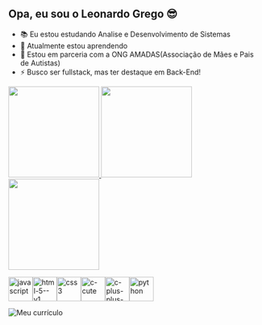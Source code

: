 ## Opa, eu sou o Leonardo Grego 😎


- 📚 Eu estou estudando Analise e Desenvolvimento de Sistemas
- 🦾 Atualmente estou aprendendo
- 👯 Estou em parceria com a ONG AMADAS(Associação de Mães e Pais de Autistas)
- ⚡ Busco ser fullstack, mas ter destaque em Back-End!


<div>
<a href="https://beacons.ai/Leonardo-Grego"><img height="180em" src="https://github-readme-stats.vercel.app/api?username=Leonardo-Grego&show_icons=true&theme=dark&include_all_commits=true&count_private=true"/>
<img height="180em" src="https://github-readme-stats.vercel.app/api/top-langs/?username=Leonardo-Grego&layout=compact&langs_count=16&theme=dark"/>
</div>
<img height="180em"
src="https://github-readme-stats.vercel.app/api/top-langs/?username=Leonardo-Grego&layout=compact&langs_count=16&theme=dracula"/>
</div>


<img width="48" height="48" src="https://img.icons8.com/fluency/48/javascript.png" alt="javascript"/><img width="48" height="48" src="https://img.icons8.com/color/48/html-5--v1.png" alt="html-5--v1"/><img width="48" height="48" src="https://img.icons8.com/fluency/48/css3.png" alt="css3"/><img width="48" height="48" src="https://img.icons8.com/color/48/c-cute.png" alt="c-cute"/><img width="48" height="48" src="https://img.icons8.com/fluency/48/c-plus-plus-logo.png" alt="c-plus-plus-logo"/><img width="48" height="48" src="https://img.icons8.com/fluency/48/python.png" alt="python"/>


<a href="imagens/Preto e Branco Currículo Simples da Área de Logística.pdf_page-0001.jpg" target="_blank">
   
</a>

<img src="imagens/Preto e Branco Currículo Simples da Área de Logística.pdf_page-0001.jpg" alt="Meu currículo">
